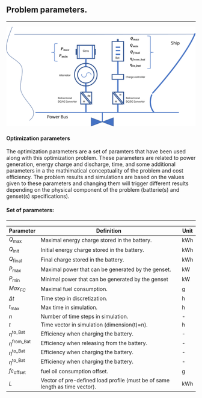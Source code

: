 ## Problem parameters.
---

![Screenshot](img/hyh_illustration_parameters.png)

#### Optimization parameters

The optimization parameters are a set of paramters that have been used along with this optimization problem. These parameters are related to power generation, energy charge and discharge, time, and some additional parameters in a the mathimatical conceptuality of the problem and cost efficiency. The problem results and simulations are based on the values given to these parameters and changing them will trigger different results depending on the physical component of the problem (batterie(s) and genset(s) specifications). 

#### Set of parameters:
---

| Parameter                         | Definition                                                                         | Unit
| ------------------------          | -------------                                                                      |--------------
| $Q_{\mathrm{max}}$                | Maximal energy charge stored in the battery.                                       | kWh
| $Q_{\mathrm{init}}$               | Initial energy charge stored in the battery.                                       | kWh
| $Q_{\mathrm{final}}$              | Final charge stored in the battery.                                                | kWh
| $P_{\mathrm{max}\;}$              | Maximal power that can be generated by the genset.                                 | kW
| $P_{\mathrm{min}\;}$              | Minimal power that can be generated by the genset                                  | kW
| $Max_{FC}$                        | Maximal fuel consumption.                                                          | g
| $\Delta t$                        | Time step in discretization.                                                       | h
| $t_{\mathrm{max}\;}$              | Max time in simulation.                                                            | h
| $n$                               | Number of time steps in simulation.                                                | -
| $t$                               | Time vector in simulation (dimension(t)=n).                                        | h
| $\eta^{\mathrm{to\_Bat}}$           | Efficiency when charging the battery.                                              | -
| $\eta^{\mathrm{from\_Bat}}$         | Efficiency when releasing from the battery.                                        | -
| $\eta^{\mathrm{to\_Bat}}$           | Efficiency when charging the battery.                                              | -
| $\eta^{\mathrm{to\_Bat}}$           | Efficiency when charging the battery.                                              | -
| $fc_{\mathrm{offset}\;}$          | fuel oil consumption offset.                                                       | g
| $L$                               | Vector of pre-defined load profile (must be of same length as time vector).        | kWh